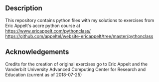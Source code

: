 ## Description
This repository contains python files with my solutions to exercises from Eric Appelt's accre python course at 
https://www.ericappelt.com/pythonclass/
https://github.com/appeltel/website-ericappelt/tree/master/pythonclass

## Acknowledgements
Credits for the creation of original exercises go to Eric Appelt and the Vanderbilt University Advanced Computing Center for Research and Education (current as of 2018-07-25)
